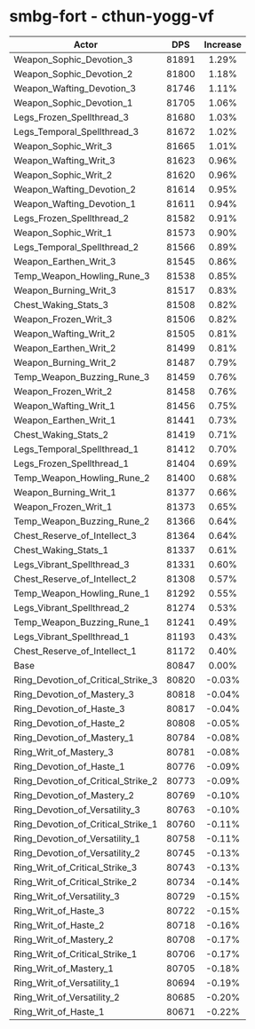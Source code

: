 # smbg-fort - cthun-yogg-vf
| Actor | DPS | Increase |
|---|:---:|:---:|
|Weapon_Sophic_Devotion_3|81891|1.29%|
|Weapon_Sophic_Devotion_2|81800|1.18%|
|Weapon_Wafting_Devotion_3|81746|1.11%|
|Weapon_Sophic_Devotion_1|81705|1.06%|
|Legs_Frozen_Spellthread_3|81680|1.03%|
|Legs_Temporal_Spellthread_3|81672|1.02%|
|Weapon_Sophic_Writ_3|81665|1.01%|
|Weapon_Wafting_Writ_3|81623|0.96%|
|Weapon_Sophic_Writ_2|81620|0.96%|
|Weapon_Wafting_Devotion_2|81614|0.95%|
|Weapon_Wafting_Devotion_1|81611|0.94%|
|Legs_Frozen_Spellthread_2|81582|0.91%|
|Weapon_Sophic_Writ_1|81573|0.90%|
|Legs_Temporal_Spellthread_2|81566|0.89%|
|Weapon_Earthen_Writ_3|81545|0.86%|
|Temp_Weapon_Howling_Rune_3|81538|0.85%|
|Weapon_Burning_Writ_3|81517|0.83%|
|Chest_Waking_Stats_3|81508|0.82%|
|Weapon_Frozen_Writ_3|81506|0.82%|
|Weapon_Wafting_Writ_2|81505|0.81%|
|Weapon_Earthen_Writ_2|81499|0.81%|
|Weapon_Burning_Writ_2|81487|0.79%|
|Temp_Weapon_Buzzing_Rune_3|81459|0.76%|
|Weapon_Frozen_Writ_2|81458|0.76%|
|Weapon_Wafting_Writ_1|81456|0.75%|
|Weapon_Earthen_Writ_1|81441|0.73%|
|Chest_Waking_Stats_2|81419|0.71%|
|Legs_Temporal_Spellthread_1|81412|0.70%|
|Legs_Frozen_Spellthread_1|81404|0.69%|
|Temp_Weapon_Howling_Rune_2|81400|0.68%|
|Weapon_Burning_Writ_1|81377|0.66%|
|Weapon_Frozen_Writ_1|81373|0.65%|
|Temp_Weapon_Buzzing_Rune_2|81366|0.64%|
|Chest_Reserve_of_Intellect_3|81364|0.64%|
|Chest_Waking_Stats_1|81337|0.61%|
|Legs_Vibrant_Spellthread_3|81331|0.60%|
|Chest_Reserve_of_Intellect_2|81308|0.57%|
|Temp_Weapon_Howling_Rune_1|81292|0.55%|
|Legs_Vibrant_Spellthread_2|81274|0.53%|
|Temp_Weapon_Buzzing_Rune_1|81241|0.49%|
|Legs_Vibrant_Spellthread_1|81193|0.43%|
|Chest_Reserve_of_Intellect_1|81172|0.40%|
|Base|80847|0.00%|
|Ring_Devotion_of_Critical_Strike_3|80820|-0.03%|
|Ring_Devotion_of_Mastery_3|80818|-0.04%|
|Ring_Devotion_of_Haste_3|80817|-0.04%|
|Ring_Devotion_of_Haste_2|80808|-0.05%|
|Ring_Devotion_of_Mastery_1|80784|-0.08%|
|Ring_Writ_of_Mastery_3|80781|-0.08%|
|Ring_Devotion_of_Haste_1|80776|-0.09%|
|Ring_Devotion_of_Critical_Strike_2|80773|-0.09%|
|Ring_Devotion_of_Mastery_2|80769|-0.10%|
|Ring_Devotion_of_Versatility_3|80763|-0.10%|
|Ring_Devotion_of_Critical_Strike_1|80760|-0.11%|
|Ring_Devotion_of_Versatility_1|80758|-0.11%|
|Ring_Devotion_of_Versatility_2|80745|-0.13%|
|Ring_Writ_of_Critical_Strike_3|80743|-0.13%|
|Ring_Writ_of_Critical_Strike_2|80734|-0.14%|
|Ring_Writ_of_Versatility_3|80729|-0.15%|
|Ring_Writ_of_Haste_3|80722|-0.15%|
|Ring_Writ_of_Haste_2|80718|-0.16%|
|Ring_Writ_of_Mastery_2|80708|-0.17%|
|Ring_Writ_of_Critical_Strike_1|80706|-0.17%|
|Ring_Writ_of_Mastery_1|80705|-0.18%|
|Ring_Writ_of_Versatility_1|80694|-0.19%|
|Ring_Writ_of_Versatility_2|80685|-0.20%|
|Ring_Writ_of_Haste_1|80671|-0.22%|
